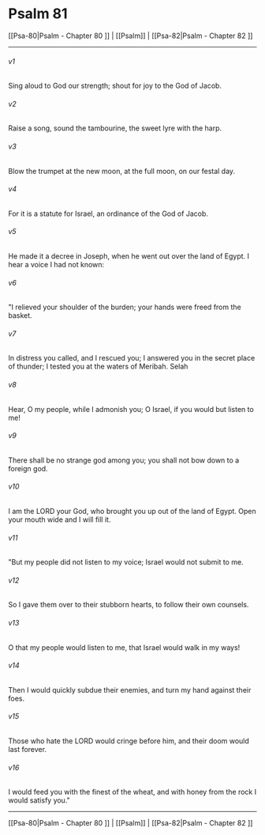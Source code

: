 # Psalm 81

[[Psa-80|Psalm - Chapter 80 ]] | [[Psalm]] | [[Psa-82|Psalm - Chapter 82 ]]
***

###### v1
Sing aloud to God our strength; shout for joy to the God of Jacob.
###### v2
Raise a song, sound the tambourine, the sweet lyre with the harp.
###### v3
Blow the trumpet at the new moon, at the full moon, on our festal day.
###### v4
For it is a statute for Israel, an ordinance of the God of Jacob.
###### v5
He made it a decree in Joseph, when he went out over the land of Egypt. I hear a voice I had not known:
###### v6
"I relieved your shoulder of the burden; your hands were freed from the basket.
###### v7
In distress you called, and I rescued you; I answered you in the secret place of thunder; I tested you at the waters of Meribah. Selah
###### v8
Hear, O my people, while I admonish you; O Israel, if you would but listen to me!
###### v9
There shall be no strange god among you; you shall not bow down to a foreign god.
###### v10
I am the LORD your God, who brought you up out of the land of Egypt. Open your mouth wide and I will fill it.
###### v11
"But my people did not listen to my voice; Israel would not submit to me.
###### v12
So I gave them over to their stubborn hearts, to follow their own counsels.
###### v13
O that my people would listen to me, that Israel would walk in my ways!
###### v14
Then I would quickly subdue their enemies, and turn my hand against their foes.
###### v15
Those who hate the LORD would cringe before him, and their doom would last forever.
###### v16
I would feed you with the finest of the wheat, and with honey from the rock I would satisfy you."

***

[[Psa-80|Psalm - Chapter 80 ]] | [[Psalm]] | [[Psa-82|Psalm - Chapter 82 ]]
